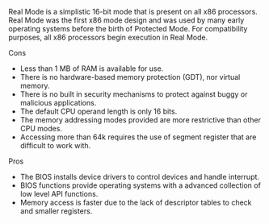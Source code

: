 Real Mode is a simplistic 16-bit mode that is present on all x86 processors. Real Mode was the first x86 mode design and was used by many early operating systems before the birth of Protected Mode. For compatibility purposes, all x86 processors begin execution in Real Mode.
    
Cons  
* Less than 1 MB of RAM is available for use.
* There is no hardware-based memory protection (GDT), nor virtual memory.
* There is no built in security mechanisms to protect against buggy or malicious applications.
* The default CPU operand length is only 16 bits.
* The memory addressing modes provided are more restrictive than other CPU modes.
* Accessing more than 64k requires the use of segment register that are difficult to work with.

Pros   
* The BIOS installs device drivers to control devices and handle interrupt.
* BIOS functions provide operating systems with a advanced collection of low level API functions.
* Memory access is faster due to the lack of descriptor tables to check and smaller registers.
